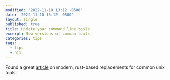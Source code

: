 ```yaml
---
modified: '2022-11-10 13:12 -0500'
date: '2022-11-10 13:12 -0500'
layout: single
published: true
title: Update your command line tools
excerpt: New versions of comman tools
categories: tips
tags:
  - tips
  - nix
---
```

Found a great
[article](https://dev.to/deepu105/rust-easy-modern-cross-platform-command-line-tools-to-supercharge-your-terminal-4dd3)
on modern, rust-based replacements for common unix tools.
